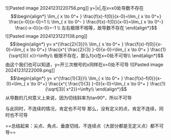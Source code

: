 ![[Pasted image 20241231220756.png]]
y=|x|,在x=x0处导数不存在
$$\begin{align*}
\lim_{ x \to 0^+ } \frac{f(x)-f(0)}{x-0}=\lim_{ x \to 0^+} \frac{x-0}{x-0}=1  \\
\lim_{ x \to 0^- } \frac{f(x)-f(0)}{x-0}=\lim_{ x \to 0^-} \frac{-x-0}{x-0}=-1 \\
左右极限不相等，故导数不存在
\end{align*}$$
![[Pasted image 20241231221138.png]]
$$\begin{align*}
y= x^{\frac{2}{3}}\\
\lim_{ x \to 0^+ } \frac{f(x)-f(0)}{x-0}=\lim_{ x \to 0^+} \frac{x^{ \frac{2}{3} }-0}{x-0}=\lim_{ x \to 0^+ } \frac{1}{\sqrt[3]{ x}}=\infty\\
极限不存在，那么f(x)在x=0处不可导\\
\end{align*}$$
由这个我们也可以知道，y=开三次根号的x同样在x=0处不可导
![[Pasted image 20241231222009.png]]
$$\begin{align*}
y= x^{\frac{1}{3}}\\
\lim_{ x \to 0^+ } \frac{f(x)-f(0)}{x-0}=\lim_{ x \to 0^+} \frac{x^{ \frac{1}{3} }-0}{x-0}=\lim_{ x \to 0^+ } \frac{1}{\sqrt[3]{ x^2}}=\infty\\
\end{align*}$$
从导数的几何意义上来说，因为切线斜率为tan90°，所以不可导

与此同时，不连续的情况，肯定也不可导
那么，没有定义的点，肯定不连续，同时也不可导

==总结起来：尖点、角点、垂直切线、不连续点（大部分都是无定义点）都不可导==
